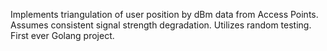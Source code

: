 Implements triangulation of user position by dBm data from Access Points. 
Assumes consistent signal strength degradation. 
Utilizes random testing. 
First ever Golang project.
